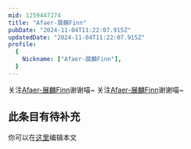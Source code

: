```yaml
---
mid: 1259447274
title: "Afaer-展麟Finn"
pubDate: "2024-11-04T11:22:07.915Z"
updatedDate: "2024-11-04T11:22:07.915Z"
profile:
  {
    Nickname: ["Afaer-展麟Finn"],
  }
---
```


关注[Afaer-展麟Finn](https://space.bilibili.com/1259447274)谢谢喵~ 关注[Afaer-展麟Finn](https://space.bilibili.com/1259447274)谢谢喵~

## 此条目有待补充
你可以在[这里](https://github.com/Yuhanawa/VTuber.ICU/edit/master/src/content/v/Afaer-展麟Finn/index.md)编辑本文
